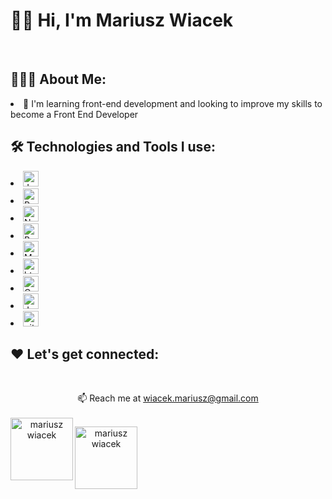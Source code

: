 
<h1>🙋‍♂️ Hi, I'm Mariusz Wiacek </h1>



 <br/>

## 👨🏻‍💻 About Me:

<li>🌱 I'm learning front-end development and looking to improve my skills to become a Front End Developer</li>


## 🛠️ Technologies and Tools I use:

<p>
<li><img alt="Javascript" src="https://img.shields.io/badge/JavaScript-323330?style=for-the-badge&logo=javascript&logoColor=F7DF1E"  height="25px"/></li>
 
<li><img alt="React" src="https://img.shields.io/badge/React-20232A?style=for-the-badge&logo=react&logoColor=61DAFB" height="25px"/></li>

<li><img alt="Nodejs" src="https://img.shields.io/badge/-Nodejs-43853d?style=flat-square&logo=Node.js&logoColor=white"  height="25px"/></li>

<li><img alt="Bootstrap" src="https://img.shields.io/badge/Bootstrap-563D7C?style=for-the-badge&logo=bootstrap&logoColor=white" height="25px"/></li>

<li><img alt="Markdown" src="https://img.shields.io/badge/Markdown-000000?style=for-the-badge&logo=markdown&logoColor=white"  height="25px"/></li>

<li><img alt="html5" src="https://img.shields.io/badge/HTML5-E34F26?style=for-the-badge&logo=html5&logoColor=white" height="25px"/></li>

<li><img alt="Css3" src="https://img.shields.io/badge/CSS3-1572B6?style=for-the-badge&logo=css3&logoColor=white" height="25px"/></li>

<li><img alt="Jquery" src="https://img.shields.io/badge/jquery-%230769AD.svg?style=for-the-badge&logo=jquery&logoColor=white" height="25px"/></li>
 
<li><img alt="git" src="https://img.shields.io/badge/-Git-F05032?style=flat-square&logo=git&logoColor=white" height="25px"/></li>

</p>

## ❤️ Let's get connected:

<br><center>📫 Reach me at wiacek.mariusz@gmail.com</br>
<br><a href="https://linkedin.com/in/" target="blank"><img align="left" src="https://raw.githubusercontent.com/rahuldkjain/github-profile-readme-generator/master/src/images/icons/Social/linked-in-alt.svg" alt="mariusz wiacek" height="100" width="100" /></a>

<a href="https://gmail.com" target="blank"><img align="left" src="https://raw.githubusercontent.com/amitmerchant1990/correo/master/res/correo.png" alt="mariusz wiacek" height="100" width="100" /></a>

